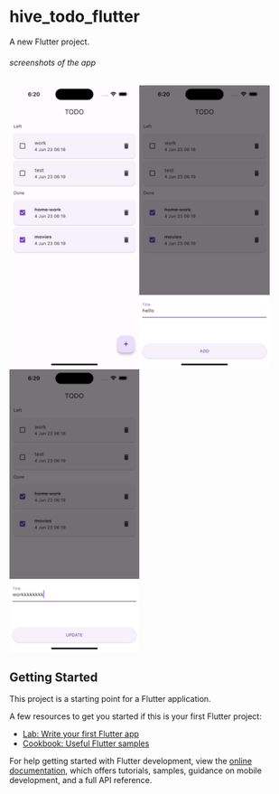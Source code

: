 # hive_todo_flutter

A new Flutter project.

###### screenshots of the app
<img src="/ss/todo list.png" height="500"><img src="/ss/add.png" height="500">
<img src="/ss/update.png" height="500">

## Getting Started

This project is a starting point for a Flutter application.

A few resources to get you started if this is your first Flutter project:

- [Lab: Write your first Flutter app](https://docs.flutter.dev/get-started/codelab)
- [Cookbook: Useful Flutter samples](https://docs.flutter.dev/cookbook)

For help getting started with Flutter development, view the
[online documentation](https://docs.flutter.dev/), which offers tutorials,
samples, guidance on mobile development, and a full API reference.
